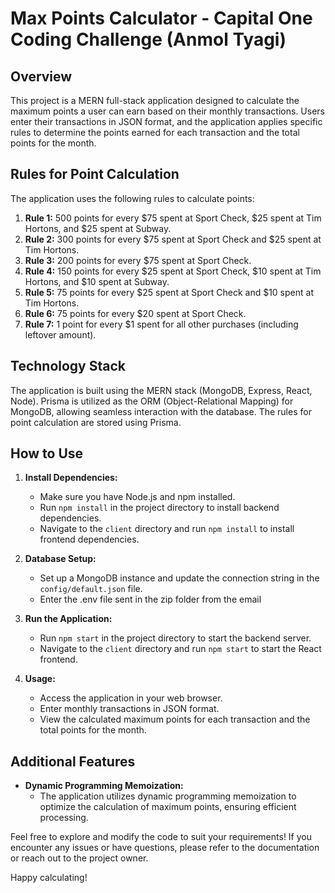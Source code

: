 # Max Points Calculator - Capital One Coding Challenge (Anmol Tyagi)

## Overview

This project is a MERN full-stack application designed to calculate the maximum points a user can earn based on their monthly transactions. Users enter their transactions in JSON format, and the application applies specific rules to determine the points earned for each transaction and the total points for the month.

## Rules for Point Calculation

The application uses the following rules to calculate points:

1. **Rule 1:** 500 points for every $75 spent at Sport Check, $25 spent at Tim Hortons, and $25 spent at Subway.
2. **Rule 2:** 300 points for every $75 spent at Sport Check and $25 spent at Tim Hortons.
3. **Rule 3:** 200 points for every $75 spent at Sport Check.
4. **Rule 4:** 150 points for every $25 spent at Sport Check, $10 spent at Tim Hortons, and $10 spent at Subway.
5. **Rule 5:** 75 points for every $25 spent at Sport Check and $10 spent at Tim Hortons.
6. **Rule 6:** 75 points for every $20 spent at Sport Check.
7. **Rule 7:** 1 point for every $1 spent for all other purchases (including leftover amount).

## Technology Stack

The application is built using the MERN stack (MongoDB, Express, React, Node). Prisma is utilized as the ORM (Object-Relational Mapping) for MongoDB, allowing seamless interaction with the database. The rules for point calculation are stored using Prisma.

## How to Use

1. **Install Dependencies:**

   - Make sure you have Node.js and npm installed.
   - Run `npm install` in the project directory to install backend dependencies.
   - Navigate to the `client` directory and run `npm install` to install frontend dependencies.

2. **Database Setup:**

   - Set up a MongoDB instance and update the connection string in the `config/default.json` file.
   - Enter the .env file sent in the zip folder from the email

3. **Run the Application:**

   - Run `npm start` in the project directory to start the backend server.
   - Navigate to the `client` directory and run `npm start` to start the React frontend.

4. **Usage:**
   - Access the application in your web browser.
   - Enter monthly transactions in JSON format.
   - View the calculated maximum points for each transaction and the total points for the month.

## Additional Features

- **Dynamic Programming Memoization:**
  - The application utilizes dynamic programming memoization to optimize the calculation of maximum points, ensuring efficient processing.

Feel free to explore and modify the code to suit your requirements! If you encounter any issues or have questions, please refer to the documentation or reach out to the project owner.

Happy calculating!
